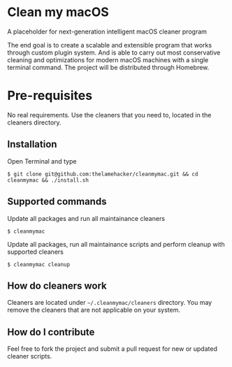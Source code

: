 # Clean my macOS
A placeholder for next-generation intelligent macOS cleaner program

The end goal is to create a scalable and extensible program that works through custom plugin system. And is able to carry out most conservative cleaning and optimizations for modern macOS machines with a single terminal command. The project will be distributed through Homebrew.

# Pre-requisites

No real requirements. Use the cleaners that you need to, located in the cleaners directory.

## Installation

Open Terminal and type

`$ git clone git@github.com:thelamehacker/cleanmymac.git && cd cleanmymac && ./install.sh`

## Supported commands

Update all packages and run all maintainance cleaners

`$ cleanmymac`

Update all packages, run all maintainance scripts and perform cleanup with supported cleaners

`$ cleanmymac cleanup`

## How do cleaners work

Cleaners are located under `~/.cleanmymac/cleaners` directory. You may remove the cleaners that are not applicable on your system.

## How do I contribute

Feel free to fork the project and submit a pull request for new or updated cleaner scripts.
